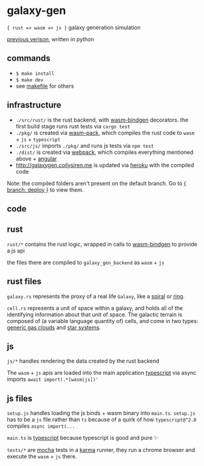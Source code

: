 # galaxy-gen

`{ rust => wasm => js }` galaxy generation simulation

[previous verison](https://github.com/coilysiren/galaxySim), written in python

## commands

- `$ make install`
- `$ make dev`
- see [makefile](makefile) for others

## infrastructure

- `./src/rust/` is the rust backend, with [wasm-bindgen](https://github.com/rustwasm/wasm-bindgen) decorators. the first build stage runs rust tests via `cargo test`
- `./pkg/` is created via [wasm-pack](https://github.com/ashleygwilliams/wasm-pack), which compiles the rust code to `wasm` + `js` + `typescript`
- `./src/js/` imports `./pkg/` and runs js tests via `npm test`
- `./dist/` is created via [webpack](https://webpack.js.org/), which compiles everything mentioned above + [angular](http://angular.io/)
- http://galaxygen.coilysiren.me is updated via [heroku](https://www.heroku.com/) with the compiled code

Note: the compiled folders aren't present on the default branch. Go to [{ branch: deploy }](https://github.com/coilysiren/galaxy-gen/tree/deploy) to view them.

## code

## rust

`rust/*` contains the rust logic, wrapped in calls to [wasm-bindgen](https://github.com/rustwasm/wasm-bindgen) to provide a js api

the files there are compiled to `galaxy_gen_backend` as `wasm` + `js`

## rust files

`galaxy.rs` represents the proxy of a real life `Galaxy`, like a [spiral](https://en.wikipedia.org/wiki/Spiral_galaxy) or [ring](https://en.wikipedia.org/wiki/Ring_galaxy).

`cell.rs` represents a unit of space within a galaxy, and holds all of the identifying information about that unit of space. The galactic terrain is composed of (a variable language quantity of) cells, and come in two types: [generic gas clouds](https://en.wikipedia.org/wiki/Nebula) and [star systems](https://en.wikipedia.org/wiki/Star_system).


## js

`js/*` handles rendering the data created by the rust backend

The `wasm` + `js` apis are loaded into the main application [typescript](https://www.typescriptlang.org/) via async imports `await import(.*[wasm|js])'`

## js files

`setup.js` handles loading the js binds + wasm binary into `main.ts`. `setup.js` has to be a `js` file rather than `ts` because of a quirk of how `typescript@^2.8` compiles `async import(...`

`main.ts` is [typescript](https://www.typescriptlang.org/) because typescript is good and pure :sparkles:

`tests/*` are [mocha](https://mochajs.org/) tests in a [karma](https://karma-runner.github.io/) runner, they run a chrome browser and execute the `wasm` + `js` there.

